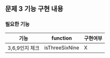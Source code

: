 ## 문제 3 기능 구현 내용

### 필요한 기능

| 기능         | function   | 구현여부 |
|------------|------------|------|
| 3,6,9인지 체크 | isThreeSixNine | X    |
